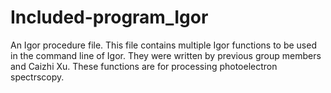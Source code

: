 # Included-program_Igor
An Igor procedure file. 
This file contains multiple Igor functions to be used in the command line of Igor. They were written by previous group members and Caizhi Xu. These functions are for processing photoelectron spectrscopy. 
